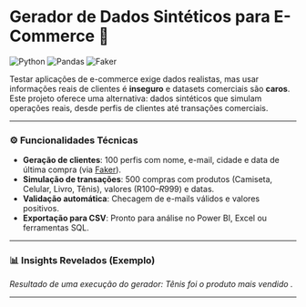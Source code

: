 # Gerador de Dados Sintéticos para E-Commerce 🛒

![Python](https://img.shields.io/badge/Python-3776AB?logo=python&logoColor=white)
![Pandas](https://img.shields.io/badge/Pandas-150458?logo=pandas&logoColor=white)
![Faker](https://img.shields.io/badge/Faker-8C8C8C?logo=python&logoColor=white)


Testar aplicações de e-commerce exige dados realistas, mas usar informações reais de clientes é **inseguro** e datasets comerciais são **caros**. Este projeto oferece uma alternativa: dados sintéticos que simulam operações reais, desde perfis de clientes até transações comerciais.

---

### ⚙️ Funcionalidades Técnicas
- **Geração de clientes**: 100 perfis com nome, e-mail, cidade e data de última compra (via [Faker](https://faker.readthedocs.io/)).
- **Simulação de transações**: 500 compras com produtos (Camiseta, Celular, Livro, Tênis), valores (R$100–R$999) e datas.
- **Validação automática**: Checagem de e-mails válidos e valores positivos.
- **Exportação para CSV**: Pronto para análise no Power BI, Excel ou ferramentas SQL.

---

### 📊 Insights Revelados (Exemplo)

*Resultado de uma execução do gerador: Tênis foi o produto mais vendido .*

---
